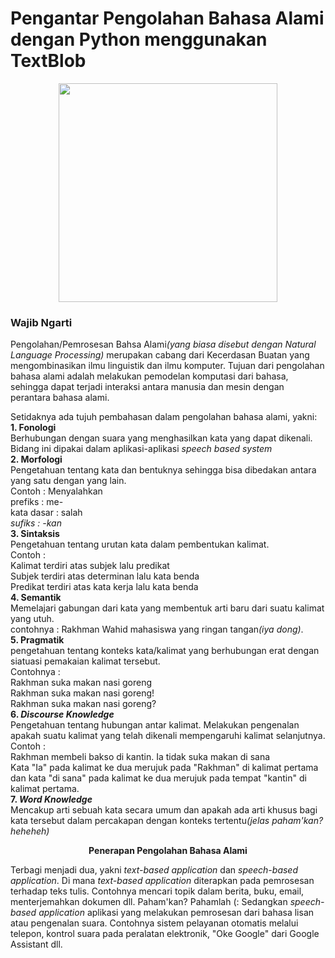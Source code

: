 # Pengantar Pengolahan Bahasa Alami dengan Python menggunakan TextBlob

<p align="center">
<img src="https://memegenerator.net/img/instances/72705299/come-and-do-nlp-join-the-dark-side.jpg" height="350"/></p>

<h3>Wajib Ngarti</h3>
<p>Pengolahan/Pemrosesan Bahsa Alami<i>(yang biasa disebut dengan Natural Language Processing)</i> merupakan cabang dari Kecerdasan Buatan yang mengombinasikan ilmu linguistik dan ilmu komputer. Tujuan dari pengolahan bahasa alami adalah melakukan pemodelan komputasi dari bahasa, sehingga dapat terjadi interaksi antara manusia dan mesin dengan perantara bahasa alami.<p>

<p>Setidaknya ada tujuh pembahasan dalam pengolahan bahasa alami, yakni:<br>
<b>1. Fonologi</b><br>Berhubungan dengan suara yang menghasilkan kata yang dapat dikenali. Bidang ini dipakai dalam aplikasi-aplikasi <i>speech based system</i><br>
<b>2. Morfologi</b><br>Pengetahuan tentang kata dan bentuknya sehingga bisa dibedakan antara yang satu dengan yang lain.<br>Contoh : Menyalahkan <br>prefiks : me-<br>kata dasar : salah<br><i>sufiks : -kan</i><br>
<b>3. Sintaksis</b><br>Pengetahuan tentang urutan kata dalam pembentukan kalimat.<br>Contoh :<br>Kalimat terdiri atas subjek lalu predikat<br>Subjek terdiri atas determinan lalu kata benda<br>Predikat terdiri atas kata kerja lalu kata benda<br>
<b>4. Semantik</b><br>Memelajari gabungan dari kata yang membentuk arti baru dari suatu kalimat yang utuh.<br>contohnya : Rakhman Wahid mahasiswa yang ringan tangan<i>(iya dong)</i>.<br>
<b>5. Pragmatik</b><br>pengetahuan tentang konteks kata/kalimat yang berhubungan erat dengan siatuasi pemakaian kalimat tersebut.<br>Contohnya : <br>Rakhman suka makan nasi goreng<br>Rakhman suka makan nasi goreng!<br>Rakhman suka makan nasi goreng?<br>
<b>6. <i>Discourse Knowledge</i></b><br>Pengetahuan tentang hubungan antar kalimat. Melakukan pengenalan apakah suatu kalimat yang telah dikenali mempengaruhi kalimat selanjutnya.<br>Contoh :<br>Rakhman membeli bakso di kantin. Ia tidak suka makan di sana<br>Kata "Ia" pada kalimat ke dua merujuk pada "Rakhman" di kalimat pertama dan kata "di sana" pada kalimat ke dua merujuk pada tempat "kantin" di kalimat pertama.<br>
<b>7. <i>Word Knowledge</i></b><br>Mencakup arti sebuah kata secara umum dan apakah ada arti khusus bagi kata tersebut dalam percakapan dengan konteks tertentu<i>(jelas paham'kan? heheheh)</i></p>

<center><b>Penerapan Pengolahan Bahasa Alami</b></center>
<p>Terbagi menjadi dua, yakni <i>text-based application</i> dan <i>speech-based application</i>. Di mana <i>text-based application</i> diterapkan pada pemrosesan terhadap teks tulis. Contohnya mencari topik dalam berita, buku, email, menterjemahkan dokumen dll. Paham'kan? Pahamlah (: Sedangkan <i>speech-based application</i> aplikasi yang melakukan pemrosesan dari bahasa lisan atau pengenalan suara. Contohnya sistem pelayanan otomatis melalui telepon, kontrol suara pada peralatan elektronik, "Oke Google" dari Google Assistant dll.</p>
